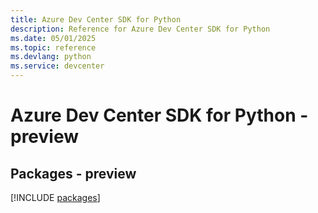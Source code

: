 ```yaml
---
title: Azure Dev Center SDK for Python
description: Reference for Azure Dev Center SDK for Python
ms.date: 05/01/2025
ms.topic: reference
ms.devlang: python
ms.service: devcenter
---
```

# Azure Dev Center SDK for Python - preview
## Packages - preview
[!INCLUDE [packages](dev-center-index.md)]